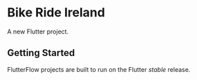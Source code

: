 # Bike Ride Ireland

A new Flutter project.

## Getting Started

FlutterFlow projects are built to run on the Flutter _stable_ release.
